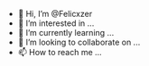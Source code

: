 - 👋 Hi, I’m @Felicxzer
- 👀 I’m interested in ...
- 🌱 I’m currently learning ...
- 💞️ I’m looking to collaborate on ...
- 📫 How to reach me ...

<!---
Felicxzer/Felicxzer is a ✨ special ✨ repository because its `README.md` (this file) appears on your GitHub profile.
You can click the Preview link to take a look at your changes.
--->
